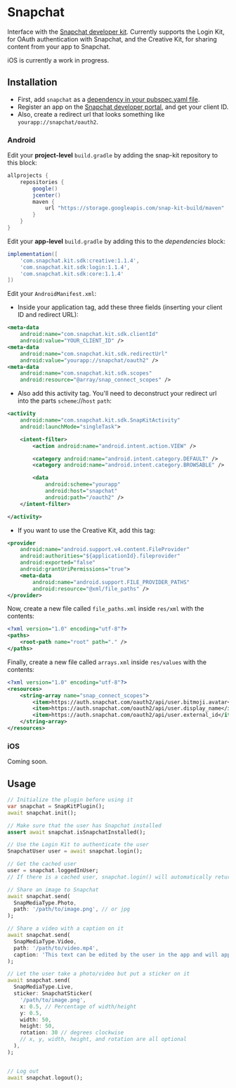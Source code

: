 # Snapchat

Interface with the [Snapchat developer kit](https://kit.snapchat.com/). Currently supports the Login Kit, for OAuth authentication with Snapchat, and the Creative Kit, for sharing content from your app to Snapchat.

iOS is currently a work in progress.

## Installation

- First, add `snapchat` as a [dependency in your pubspec.yaml file](https://flutter.io/platform-plugins/).
- Register an app on the [Snapchat developer portal](https://kit.snapchat.com/portal), and get your client ID.
- Also, create a redirect url that looks something like `yourapp://snapchat/oauth2`.

### Android

Edit your **project-level** `build.gradle` by adding the snap-kit repository to this block:

```groovy
allprojects {
    repositories {
        google()
        jcenter()
        maven {
            url "https://storage.googleapis.com/snap-kit-build/maven"
        }
    }
}
```

Edit your **app-level** `build.gradle` by adding this to the *dependencies* block:

```groovy
implementation([
    'com.snapchat.kit.sdk:creative:1.1.4',
    'com.snapchat.kit.sdk:login:1.1.4',
    'com.snapchat.kit.sdk:core:1.1.4'
])
```

Edit your `AndroidManifest.xml`:

- Inside your application tag, add these three fields (inserting your client ID and redirect URL):

```xml
<meta-data
    android:name="com.snapchat.kit.sdk.clientId"
    android:value="YOUR_CLIENT_ID" />
<meta-data
    android:name="com.snapchat.kit.sdk.redirectUrl"
    android:value="yourapp://snapchat/oauth2" />
<meta-data
    android:name="com.snapchat.kit.sdk.scopes"
    android:resource="@array/snap_connect_scopes" />
```

- Also add this activity tag. You'll need to deconstruct your redirect url into the parts `scheme`://`host` `path`:

```xml
<activity
    android:name="com.snapchat.kit.sdk.SnapKitActivity"
    android:launchMode="singleTask">

    <intent-filter>
        <action android:name="android.intent.action.VIEW" />

        <category android:name="android.intent.category.DEFAULT" />
        <category android:name="android.intent.category.BROWSABLE" />

        <data
            android:scheme="yourapp"
            android:host="snapchat"
            android:path="/oauth2" />
    </intent-filter>

</activity>
```

- If you want to use the Creative Kit, add this tag:

```xml
<provider
    android:name="android.support.v4.content.FileProvider"
    android:authorities="${applicationId}.fileprovider"
    android:exported="false"
    android:grantUriPermissions="true">
    <meta-data
        android:name="android.support.FILE_PROVIDER_PATHS"
        android:resource="@xml/file_paths" />
</provider>
```

Now, create a new file called `file_paths.xml` inside `res/xml` with the contents:

```xml
<?xml version="1.0" encoding="utf-8"?>
<paths>
    <root-path name="root" path="." />
</paths>
```

Finally, create a new file called `arrays.xml` inside `res/values` with the contents:

```xml
<?xml version="1.0" encoding="utf-8"?>
<resources>
    <string-array name="snap_connect_scopes">
        <item>https://auth.snapchat.com/oauth2/api/user.bitmoji.avatar</item>
        <item>https://auth.snapchat.com/oauth2/api/user.display_name</item>
        <item>https://auth.snapchat.com/oauth2/api/user.external_id</item>
    </string-array>
</resources>
```

### iOS

Coming soon.

## Usage

```dart
// Initialize the plugin before using it
var snapchat = SnapKitPlugin();
await snapchat.init();

// Make sure that the user has Snapchat installed
assert await snapchat.isSnapchatInstalled();

// Use the Login Kit to authenticate the user
SnapchatUser user = await snapchat.login();

// Get the cached user
user = snapchat.loggedInUser;
// If there is a cached user, snapchat.login() will automatically return it

// Share an image to Snapchat
await snapchat.send(
  SnapMediaType.Photo,
  path: '/path/to/image.png', // or jpg
);

// Share a video with a caption on it
await snapchat.send(
  SnapMediaType.Video,
  path: '/path/to/video.mp4',
  caption: 'This text can be edited by the user in the app and will appear on top of the video',
);

// Let the user take a photo/video but put a sticker on it
await snapchat.send(
  SnapMediaType.Live,
  sticker: SnapchatSticker(
    '/path/to/image.png',
    x: 0.5, // Percentage of width/height
    y: 0.5,
    width: 50,
    height: 50,
    rotation: 30 // degrees clockwise
    // x, y, width, height, and rotation are all optional
  ),
);


// Log out
await snapchat.logout();
```